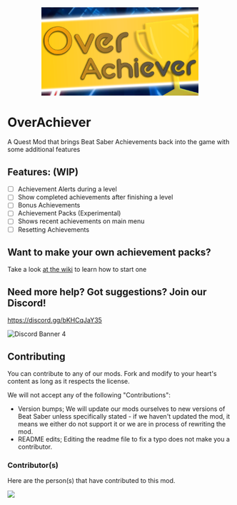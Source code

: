 <div align="center">
  <img src="cover.png" width="70%" height="auto">
</div>

# OverAchiever

A Quest Mod that brings Beat Saber Achievements back into the game with some additional features

## Features: (WIP)

- [ ] Achievement Alerts during a level
- [ ] Show completed achievements after finishing a level
- [ ] Bonus Achievements
- [ ] Achievement Packs (Experimental)
- [ ] Shows recent achievements on main menu
- [ ] Resetting Achievements

## Want to make your own achievement packs?

Take a look [at the wiki](https://github.com/AKASGaming/OverAchiever/wiki) to learn how to start one

## Need more help? Got suggestions? Join our Discord!

https://discord.gg/bKHCqJaY35

![Discord Banner 4](https://discordapp.com/api/guilds/966083635285459015/widget.png?style=banner4)

## Contributing

You can contribute to any of our mods. Fork and modify to your heart's content as long as it respects the license.

We will not accept any of the following "Contributions":

- Version bumps; We will update our mods ourselves to new versions of Beat Saber unless specifically stated - if we haven't updated the mod, it means we either do not support it or we are in process of rewriting the mod.
- README edits; Editing the readme file to fix a typo does not make you a contributor.

### Contributor(s)

Here are the person(s) that have contributed to this mod.

<a href="https://github.com/AKASGaming/overachiever/graphs/contributors">
  <img src="https://contrib.rocks/image?repo=AKASGaming/overachiever" />
</a>
